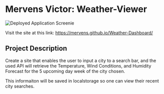 # Mervens Victor: Weather-Viewer

![Deployed Application Screenie](https://github.com/Mervens/Weather-Dashboard/blob/master/assets/images/weather-dashboard-snip.JPG)


Visit the site at this link:
https://mervens.github.io/Weather-Dashboard/

## Project Description
Create a site that enables the user to input a city to a search bar, and the used API will retrieve the
Temperature,
Wind Conditions,
and Humidity Forecast
for the 5 upcoming day week of the city chosen.

This informaiton will be saved in localstorage so one can view their recent city searches.
